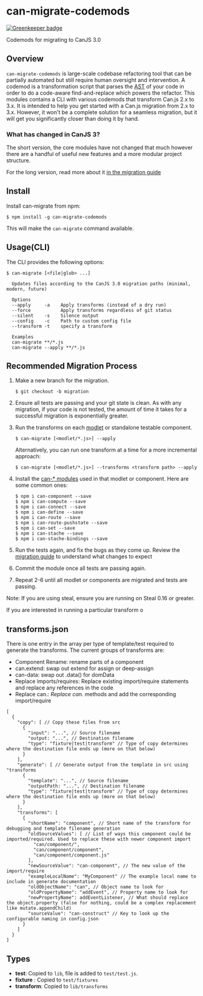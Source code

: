 # can-migrate-codemods

[![Greenkeeper badge](https://badges.greenkeeper.io/canjs/can-migrate-codemods.svg)](https://greenkeeper.io/)

Codemods for migrating to CanJS 3.0

## Overview

`can-migrate-codemods` is large-scale codebase refactoring tool that can be partially automated but still require human oversight and intervention. A codemod is a transformation script that parses the [AST]() of your code in order to do a code-aware find-and-replace which powers the refactor. This modules contains a CLI with various codemods that transform Can.js 2.x to 3.x. It is intended to help you get started with a Can.js migration from 2.x to 3.x. However, it won't be a complete solution for a seamless migration, but it will get you significantly closer than doing it by hand.

### What has changed in CanJS 3?

The short version, the core modules have not changed that much however there are a handful of useful new features and a more modular project structure.

For the long version, read more about it [in the migration guide](https://canjs.com/doc/migrate-3.html)

## Install

Install can-migrate from npm:
  ```shell
  $ npm install -g can-migrate-codemods
  ```
This will make the `can-migrate` command available.

## Usage(CLI)

The CLI provides the following options:
```
$ can-migrate [<file|glob> ...]

  Updates files according to the CanJS 3.0 migration paths (minimal, modern, future)

  Options
  --apply     -a    Apply transforms (instead of a dry run)
  --force           Apply transforms regardless of git status
  --silent    -s    Silence output
  --config    -c    Path to custom config file
  --transform -t    specify a transform

  Examples
  can-migrate **/*.js
  can-migrate --apply **/*.js

```

## Recommended Migration Process

1. Make a new branch for the migration.
    ```shell
    $ git checkout -b migration
    ``` 
1. Ensure all tests are passing and your git state is clean.
  As with any migration, if your code is not tested, the amount of time it takes for a successful migration is exponentially greater.
1. Run the transforms on each [modlet](https://www.bitovi.com/blog/modlet-workflows) or standalone testable component.
    ```shell
    $ can-migrate [<modlet/*.js>] --apply
    ```
    Alternatively, you can run one transform at a time for a more incremental approach:
    ```shell
    $ can-migrate [<modlet/*.js>] --transforms <transform path> --apply 
    ```
1. Install the [can-* modules](https://canjs.com/doc/api.html#ThecanPackage) used in that modlet or component. Here are some common ones:
    ```shell
    $ npm i can-component --save
    $ npm i can-compute --save
    $ npm i can-connect --save
    $ npm i can-define --save
    $ npm i can-route --save
    $ npm i can-route-pushstate --save
    $ npm i can-set --save
    $ npm i can-stache --save
    $ npm i can-stache-bindings --save
    ```

1. Run the tests again, and fix the bugs as they come up.
  Review the [migration guide](https://canjs.com/doc/migrate-3.html) to understand what changes to expect
1. Commit the module once all tests are passing again.
1. Repeat 2-6 until all modlet or components are migrated and tests are passing.

Note: If you are using steal, ensure you are running on Steal 0.16 or greater.

If you are interested in running a particular transform o 


## transforms.json

There is one entry in the array per type of template/test required to generate the transforms. 
The current groups of transforms are:

- Component Rename: rename parts of a component
- can.extend: swap out extend for assign or deep-assign
- can-data: swap out .data() for domData
- Replace imports/requires: Replace existing import/require statements and replace any references in the code
- Replace can.*: Replace can.* methods and add the corresponding import/require


```
[
  {
    "copy": [ // Copy these files from src
      {
        "input": "...", // Source filename
        "output: "...", // Destination filename
        "type": "fixture|test|transform" // Type of copy determines where the destination file ends up (more on that below)
      }
    ],
    "generate": [ // Generate output from the template in src using "transforms
      {
        "template": "...", // Source filename
        "outputPath: "...", // Destination filename
        "type": "fixture|test|transform" // Type of copy determines where the destination file ends up (more on that below)
      }
    ],
    "transforms": [
      {
        "shortName": "component", // Short name of the transform for debugging and template filename generation
        "oldSourceValues": [ // List of ways this component could be imported/required. Used to replace these with newer component import
          "can/component/",
          "can/component/component",
          "can/component/component.js"
        ],
        "newSourceValue": "can-component", // The new value of the import/require
        "exampleLocalName": "MyComponent" // The example local name to include in generate documentation
        "oldObjectName": "can", // Object name to look for
        "oldPropertyName": "addEvent", // Property name to look for
        "newPropertyName": addEventListener, // What should replace the object.property (false for nothing, could be a complex replacement like mutate.appendChild)
        "sourceValue": "can-construct" // Key to look up the configurable naming in config.json
      }
    ]
  }
]
```

## Types

- __test__: Copied to `lib`, file is added to `test/test.js`.
- __fixture__ : Copied to `test/fixtures`
- __transform__: Copied to `lib/transforms`
